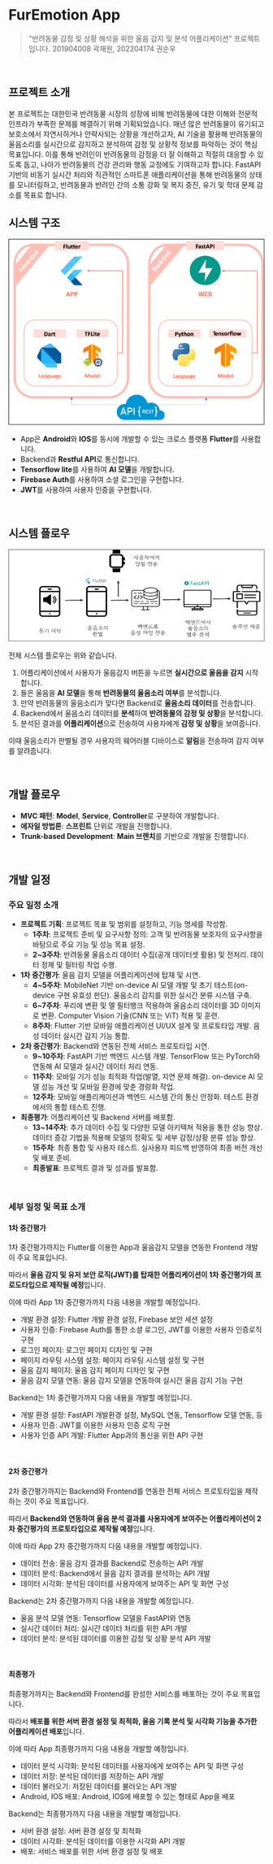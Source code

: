 # FurEmotion App

> "반려동물 감정 및 상황 해석을 위한 울음 감지 및 분석 어플리케이션" 프로젝트입니다.
201904008 곽재원, 202204174 권순우

<br>

## 프로젝트 소개

본 프로젝트는 대한민국 반려동물 시장의 성장에 비해 반려동물에 대한 이해와 전문적 인프라가 부족한 문제를 해결하기 위해 기획되었습니다. 매년 많은 반려동물이 유기되고 보호소에서 자연사하거나 안락사되는 상황을 개선하고자, AI 기술을 활용해 반려동물의 울음소리를 실시간으로 감지하고 분석하여 감정 및 상황적 정보를 파악하는 것이 핵심 목표입니다. 이를 통해 반려인이 반려동물의 감정을 더 잘 이해하고 적절히 대응할 수 있도록 돕고, 나아가 반려동물의 건강 관리와 행동 교정에도 기여하고자 합니다. FastAPI 기반의 비동기 실시간 처리와 직관적인 스마트폰 애플리케이션을 통해 반려동물의 상태를 모니터링하고, 반려동물과 반려인 간의 소통 강화 및 복지 증진, 유기 및 학대 문제 감소를 목표로 합니다.

## 시스템 구조

![시스템 구조](https://raw.githubusercontent.com/FurEmotion/FurEmotion-Backend/refs/heads/main/static/system_architecture.png)

- App은 **Android**와 **IOS**를 동시에 개발할 수 있는 크로스 플랫폼 **Flutter**를 사용합니다.
- Backend과 **Restful API**로 통신합니다.
- **Tensorflow lite**를 사용하여 **AI 모델**을 개발합니다.
- **Firebase Auth**를 사용하여 소셜 로그인을 구현합니다.
- **JWT**를 사용하여 사용자 인증을 구현합니다.

<br>

## 시스템 플로우

![시스템 플로우](https://raw.githubusercontent.com/FurEmotion/FurEmotion-Backend/refs/heads/main/static/systm_flow.png)

전체 시스템 플로우는 위와 같습니다.

1. 어플리케이션에서 사용자가 울음감지 버튼을 누르면 **실시간으로 울음을 감지** 시작합니다.
2. 들은 울음을 **AI 모델**을 통해 **반려동물의 울음소리 여부**를 분석합니다.
3. 만약 반려동물의 울음소리가 맞다면 Backend로 **울음소리 데이터**를 전송합니다.
4. Backend에서 울음소리 데이터를 **분석**하여 **반려동물의 감정 및 상황**을 분석합니다.
5. 분석된 결과를 **어플리케이션**으로 전송하여 사용자에게 **감정 및 상황**을 보여줍니다.

이때 울음소리가 판별될 경우 사용자의 웨어러블 디바이스로 **알림**을 전송하여 감지 여부를 알려줍니다.

<br>

## 개발 플로우

- **MVC 패턴**: **Model**, **Service**, **Controller**로 구분하여 개발합니다.
- **에자일 방법론**: **스프린트** 단위로 개발을 진행합니다.
- **Trunk-based Development**: **Main 브랜치**를 기반으로 개발을 진행합니다.

<br>

## 개발 일정

### 주요 일정 소개

- **프로젝트 기획**: 프로젝트 목표 및 범위를 설정하고, 기능 명세를 작성함.
  - **1주차**: 프로젝트 준비 및 요구사항 정의: 고객 및 반려동물 보호자의 요구사항을 바탕으로 주요 기능 및 성능 목표 설정.
  - **2~3주차**: 반려동물 울음소리 데이터 수집(공개 데이터셋 활용) 및 전처리. 데이터 정제 및 필터링 작업 수행.
- **1차 중간평가**: 울음 감지 모델을 어플리케이션에 탑재 및 시연.
  - **4~5주차**: MobileNet 기반 on-device AI 모델 개발 및 초기 테스트(on-device 구현 유효성 판단). 울음소리 감지를 위한 실시간 분류 시스템 구축.
  - **6~7주차**: 푸리에 변환 및 멜 필터뱅크 적용하여 울음소리 데이터를 3D 이미지로 변환. Computer Vision 기술(CNN 또는 ViT) 적용 및 훈련.
  - **8주차**: Flutter 기반 모바일 애플리케이션 UI/UX 설계 및 프로토타입 개발. 음성 데이터 실시간 감지 기능 통합.
- **2차 중간평가**: Backend와 연동된 전체 서비스 프로토타입 시연.
  - **9~10주차**: FastAPI 기반 백엔드 시스템 개발. TensorFlow 또는 PyTorch와 연동해 AI 모델과 실시간 데이터 처리 연동.
  - **11주차**: 모바일 기기 성능 최적화 작업(발열, 지연 문제 해결). on-device AI 모델 성능 개선 및 모바일 환경에 맞춘 경량화 작업.
  - **12주차**: 모바일 애플리케이션과 백엔드 시스템 간의 통신 안정화. 테스트 환경에서의 통합 테스트 진행.
- **최종평가**: 어플리케이션 및 Backend 서버를 배포함.
  - **13~14주차**: 추가 데이터 수집 및 다양한 모델 아키텍쳐 적용을 통한 성능 향상. 데이터 증강 기법을 적용해 모델의 정확도 및 세부 감정/상황 분류 성능 향상.
  - **15주차**: 최종 통합 및 사용자 테스트. 실사용자 피드백 반영하여 최종 버전 개선 및 배포 준비.
  - **최종발표**: 프로젝트 결과 및 성과를 발표함.

<br>

### 세부 일정 및 목표 소개

#### 1차 중간평가

1차 중간평가까지는 Flutter를 이용한 App과 울음감지 모델을 연동한 Frontend 개발이 주요 목표입니다.

따라서 **울음 감지 및 유저 보안 로직(JWT)를 탑재한 어플리케이션이 1차 중간평가의 프로도타입으로 제작될 예정**입니다.

이에 따라 App 1차 중간평가까지 다음 내용을 개발할 예정입니다.

- 개발 환경 설정: Flutter 개발 환경 설정, Firebase 보안 세션 설정
- 사용자 인증: Firebase Auth를 통한 소셜 로그인, JWT를 이용한 사용자 인증로직 구현
- 로그인 페이지: 로그인 페이지 디자인 및 구현
- 페이지 라우팅 시스템 설정: 페이지 라우팅 시스템 설정 및 구현
- 울음 감지 페이지: 울음 감지 페이지 디자인 및 구현
- 울음 감지 모델 연동: 울음 감지 모델을 연동하여 실시간 울음 감지 기능 구현

Backend는 1차 중간평가까지 다음 내용을 개발할 예정입니다.

- 개발 환경 설정: FastAPI 개발환경 설정, MySQL 연동, Tensorflow 모델 연동, 등
- 사용자 인증: JWT를 이용한 사용자 인증 로직 구현
- 사용자 인증 API 개발: Flutter App과의 통신을 위한 API 구현

<br>

#### 2차 중간평가

2차 중간평가까지는 Backend와 Frontend를 연동한 전체 서비스 프로토타입을 제작하는 것이 주요 목표입니다.

따라서 **Backend와 연동하여 울음 분석 결과를 사용자에게 보여주는 어플리케이션이 2차 중간평가의 프로토타입으로 제작될 예정**입니다.

이에 따라 App 2차 중간평가까지 다음 내용을 개발할 예정입니다.

- 데이터 전송: 울음 감지 결과를 Backend로 전송하는 API 개발
- 데이터 분석: Backend에서 울음 감지 결과를 분석하는 API 개발
- 데이터 시각화: 분석된 데이터를 사용자에게 보여주는 API 및 화면 구성

Backend는 2차 중간평가까지 다음 내용을 개발할 예정입니다.

- 울음 분석 모델 연동: Tensorflow 모델을 FastAPI와 연동
- 실시간 데이터 처리: 실시간 데이터 처리를 위한 API 개발
- 데이터 분석: 분석된 데이터를 이용한 감정 및 상황 분석 API 개발

<br>

#### 최종평가

최종평가까지는 Backend와 Frontend를 완성한 서비스를 배포하는 것이 주요 목표입니다.

따라서 **배포를 위한 서버 환경 설정 및 최적화, 울음 기록 분석 및 시각화 기능을 추가한 어플리케이션 배포**입니다.

이에 따라 App 최종평가까지 다음 내용을 개발할 예정입니다.

- 데이터 분석 시각화: 분석된 데이터를 사용자에게 보여주는 API 및 화면 구성
- 데이터 저장: 분석된 데이터를 저장하는 API 개발
- 데이터 불러오기: 저장된 데이터를 불러오는 API 개발
- Android, IOS 배포: Android, IOS에 배포할 수 있는 형태로 App을 배포

Backend는 최종평가까지 다음 내용을 개발할 예정입니다.

- 서버 환경 설정: 서버 환경 설정 및 최적화
- 데이터 시각화: 분석된 데이터를 이용한 시각화 API 개발
- 배포: 서비스 배포를 위한 서버 환경 설정 및 배포
